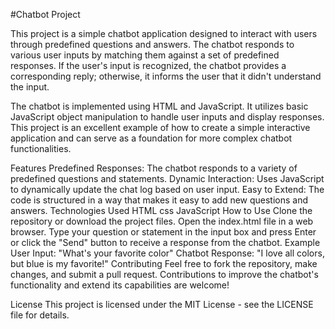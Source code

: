 #Chatbot Project

This project is a simple chatbot application designed to interact with users through predefined questions and answers. The chatbot responds to various user inputs by matching them against a set of predefined responses. If the user's input is recognized, the chatbot provides a corresponding reply; otherwise, it informs the user that it didn't understand the input.

The chatbot is implemented using HTML and JavaScript. It utilizes basic JavaScript object manipulation to handle user inputs and display responses. This project is an excellent example of how to create a simple interactive application and can serve as a foundation for more complex chatbot functionalities.

Features
Predefined Responses:
The chatbot responds to a variety of predefined questions and statements.
Dynamic Interaction: Uses JavaScript to dynamically update the chat log based on user input.
Easy to Extend: The code is structured in a way that makes it easy to add new questions and answers.
Technologies Used
HTML css
JavaScript
How to Use
Clone the repository or download the project files.
Open the index.html file in a web browser.
Type your question or statement in the input box and press Enter or click the "Send" button to receive a response from the chatbot.
Example
User Input: "What's your favorite color"
Chatbot Response: "I love all colors, but blue is my favorite!"
Contributing
Feel free to fork the repository, make changes, and submit a pull request. Contributions to improve the chatbot's functionality and extend its capabilities are welcome!

License
This project is licensed under the MIT License - see the LICENSE file for details.
